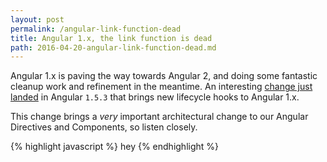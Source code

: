 ```yaml
---
layout: post
permalink: /angular-link-function-dead
title: Angular 1.x, the link function is dead
path: 2016-04-20-angular-link-function-dead.md
---
```


Angular 1.x is paving the way towards Angular 2, and doing some fantastic cleanup work and refinement in the meantime. An interesting [change just landed](https://github.com/angular/angular.js/commit/9cd9956dcbc8382e8e8757a805398bd251bbc67e) in Angular `1.5.3` that brings new lifecycle hooks to Angular 1.x.

This change brings a _very_ important architectural change to our Angular Directives and Components, so listen closely.


{% highlight javascript %}
hey
{% endhighlight %}
